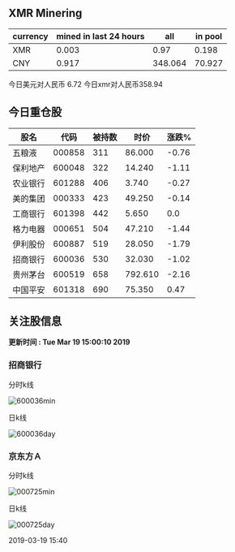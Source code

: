 ## XMR Minering

|currency|mined in last 24 hours|all|in pool|
|---|---|---|---|
|XMR|0.003|0.97|0.198|
|CNY|0.917|348.064|70.927|

今日美元对人民币 6.72	今日xmr对人民币358.94


## 今日重仓股 

|股名|代码|被持数|时价|涨跌%|
|---|---|---|---|---|
|五粮液|000858|311|86.000|-0.76|
|保利地产|600048|322|14.240|-1.11|
|农业银行|601288|406|3.740|-0.27|
|美的集团|000333|423|49.250|-0.14|
|工商银行|601398|442|5.650|0.0|
|格力电器|000651|504|47.210|-1.44|
|伊利股份|600887|519|28.050|-1.79|
|招商银行|600036|530|32.030|-1.02|
|贵州茅台|600519|658|792.610|-2.16|
|中国平安|601318|690|75.350|0.47|

## 关注股信息
**更新时间 : Tue Mar 19 15:00:10 2019**
### 招商银行 
分时k线

![600036min](http://image.sinajs.cn/newchart/min/n/sh600036.gif)

日k线

![600036day](http://image.sinajs.cn/newchart/daily/n/sh600036.gif)

### 京东方Ａ 
分时k线

![000725min](http://image.sinajs.cn/newchart/min/n/sz000725.gif)

日k线

![000725day](http://image.sinajs.cn/newchart/daily/n/sz000725.gif)

2019-03-19 15:40